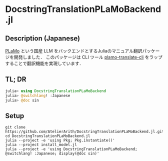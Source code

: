 # DocstringTranslationPLaMoBackend.jl

## Description (Japanese)

[PLaMo](https://plamo.preferredai.jp/) という国産 LLM をバックエンドとするJuliaのマニュアル翻訳パッケージを開発しました．
このパッケージは CLI ツール [plamo-translate-cli](https://github.com/pfnet/plamo-translate-cli) をラップすることで翻訳機能を実現しています．


## TL; DR

```julia
julia> using DocstringTranslationPLaMoBackend
julia> @switchlang! :Japanese
julia> @doc sin
```

## Setup

```
git clone https://github.com/AtelierArith/DocstringTranslationPLaMoBackend.jl.git
cd DocstringTranslationPLaMoBackend.jl
julia --project -e 'using Pkg; Pkg.instantiate()'
julia --project install_model.jl
julia --project -e 'using DocstringTranslationPLaMoBackend; @switchlang! :Japanese; display(@doc sin)'
```

